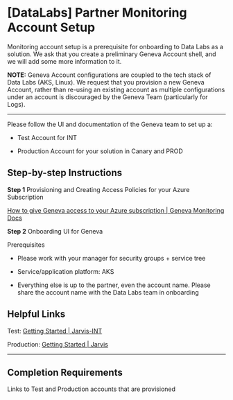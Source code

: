 # [DataLabs] Partner Monitoring Account Setup

Monitoring account setup is a prerequisite for onboarding to Data Labs as a solution. We ask that you create a preliminary Geneva Account shell, and we will add some more information to it.

**NOTE:** Geneva Account configurations are coupled to the tech stack of Data Labs (AKS, Linux). We request that you provision a new Geneva Account, rather than re-using an existing account as multiple configurations under an account is discouraged by the Geneva Team (particularly for Logs).

---

Please follow the UI and documentation of the Geneva team to set up a:

* Test Account for INT 

* Production Account for your solution in Canary and PROD

## Step-by-step Instructions

**Step 1**  Provisioning and Creating Access Policies for your Azure Subscription

[How to give Geneva access to your Azure subscription | Geneva Monitoring Docs]([eng.ms](https://eng.ms/docs/products/geneva/logs/howtoguides/manageaccount/subscriptionpermissions#register-resource-providers))

**Step 2** Onboarding UI for Geneva

Prerequisites

* Please work with your manager for security groups + service tree

* Service/application platform: AKS

* Everything else is up to the partner, even the account name. Please share the account name with the Data Labs team in onboarding 

## Helpful Links

Test: [Getting Started | Jarvis-INT]([microsoftgeneva.com](https://portal-int.microsoftgeneva.com/account/onboard))

Production: [Getting Started | Jarvis]([microsoftgeneva.com](https://portal.microsoftgeneva.com/account/onboard))

---

## Completion Requirements

Links to Test and Production accounts that are provisioned
